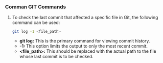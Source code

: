 ### Comman GIT Commands
1. To check the last commit that affected a specific file in Git, the following command can be used:
   ```bash
   git log -1 <file_path>
   ```
   - **git log:** This is the primary command for viewing commit history.
   - **-1:** This option limits the output to only the most recent commit.
   - **<file_path>:** This should be replaced with the actual path to the file whose last commit is to be checked.

